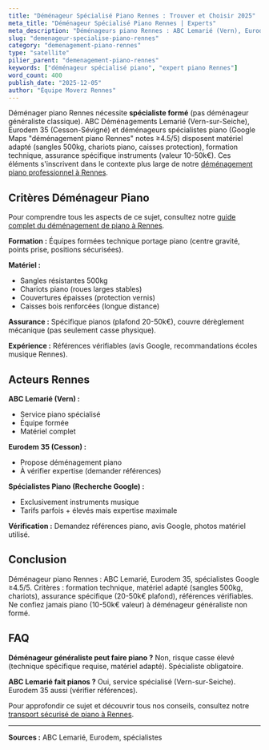```yaml
---
title: "Déménageur Spécialisé Piano Rennes : Trouver et Choisir 2025"
meta_title: "Déménageur Spécialisé Piano Rennes | Experts"
meta_description: "Déménageurs piano Rennes : ABC Lemarié (Vern), Eurodem 35 (Cesson), spécialistes Google Maps ≥4.5/5. Matériel pro, formation, assurance spécifique."
slug: "demenageur-specialise-piano-rennes"
category: "demenagement-piano-rennes"
type: "satellite"
pilier_parent: "demenagement-piano-rennes"
keywords: ["déménageur spécialisé piano", "expert piano Rennes"]
word_count: 400
publish_date: "2025-12-05"
author: "Équipe Moverz Rennes"
---
```


Déménager piano Rennes nécessite **spécialiste formé** (pas déménageur généraliste classique). ABC Déménagements Lemarié (Vern-sur-Seiche), Eurodem 35 (Cesson-Sévigné) et déménageurs spécialistes piano (Google Maps "déménagement piano Rennes" notes ≥4.5/5) disposent matériel adapté (sangles 500kg, chariots piano, caisses protection), formation technique, assurance spécifique instruments (valeur 10-50k€). Ces éléments s'inscrivent dans le contexte plus large de notre [déménagement piano professionnel à Rennes](/blog/demenagement-rennes/demenagement-piano-rennes).

## Critères Déménageur Piano

Pour comprendre tous les aspects de ce sujet, consultez notre [guide complet du déménagement de piano à Rennes](/blog/demenagement-rennes/demenagement-piano-rennes).

**Formation :** Équipes formées technique portage piano (centre gravité, points prise, positions sécurisées).

**Matériel :**
- Sangles résistantes 500kg
- Chariots piano (roues larges stables)
- Couvertures épaisses (protection vernis)
- Caisses bois renforcées (longue distance)

**Assurance :** Spécifique pianos (plafond 20-50k€), couvre dérèglement mécanique (pas seulement casse physique).

**Expérience :** Références vérifiables (avis Google, recommandations écoles musique Rennes).

## Acteurs Rennes

**ABC Lemarié (Vern) :**
- Service piano spécialisé
- Équipe formée
- Matériel complet

**Eurodem 35 (Cesson) :**
- Propose déménagement piano
- À vérifier expertise (demander références)

**Spécialistes Piano (Recherche Google) :**
- Exclusivement instruments musique
- Tarifs parfois + élevés mais expertise maximale

**Vérification :** Demandez références piano, avis Google, photos matériel utilisé.

## Conclusion

Déménageur piano Rennes : ABC Lemarié, Eurodem 35, spécialistes Google ≥4.5/5. Critères : formation technique, matériel adapté (sangles 500kg, chariots), assurance spécifique (20-50k€ plafond), références vérifiables. Ne confiez jamais piano (10-50k€ valeur) à déménageur généraliste non formé.

## FAQ

**Déménageur généraliste peut faire piano ?**
Non, risque casse élevé (technique spécifique requise, matériel adapté). Spécialiste obligatoire.

**ABC Lemarié fait pianos ?**
Oui, service spécialisé (Vern-sur-Seiche). Eurodem 35 aussi (vérifier références).

Pour approfondir ce sujet et découvrir tous nos conseils, consultez notre [transport sécurisé de piano à Rennes](/blog/demenagement-rennes/demenagement-piano-rennes).

---
**Sources :** ABC Lemarié, Eurodem, spécialistes

